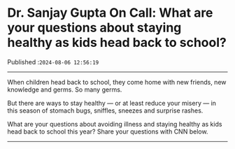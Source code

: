# Dr. Sanjay Gupta On Call: What are your questions about staying healthy as kids head back to school?

Published :`2024-08-06 12:56:19`

---

When children head back to school, they come home with new friends, new knowledge and germs. So many germs.

But there are ways to stay healthy — or at least reduce your misery — in this season of stomach bugs, sniffles, sneezes and surprise rashes.

What are your questions about avoiding illness and staying healthy as kids head back to school this year? Share your questions with CNN below.

---

